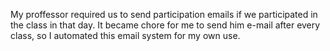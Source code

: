 My proffessor required us to send participation emails if we participated in the class in that day. It became chore for me to send him e-mail after every class, so I automated this email system for my own use.
